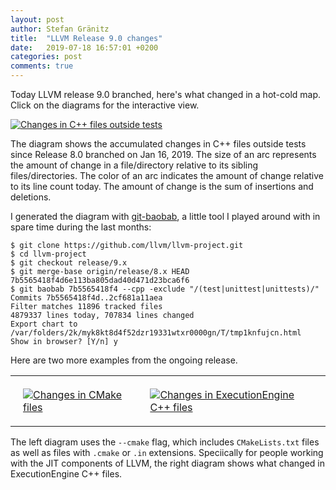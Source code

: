 ```yaml
---
layout: post
author: Stefan Gränitz
title:  "LLVM Release 9.0 changes"
date:   2019-07-18 16:57:01 +0200
categories: post
comments: true
---
```


Today LLVM release 9.0 branched, here's what changed in a hot-cold map. Click on the diagrams for the interactive view.

[![Changes in C++ files outside tests](https://weliveindetail.github.io/git-baobab/examples/llvm9-cpp-sources.png)](https://weliveindetail.github.io/git-baobab/examples/llvm9-cpp-sources.html)

The diagram shows the accumulated changes in C++ files outside tests since Release 8.0 branched on Jan 16, 2019. The size of an arc represents the amount of change in a file/directory relative to its sibling files/directories. The color of an arc indicates the amount of change relative to its line count today. The amount of change is the sum of insertions and deletions.

I generated the diagram with [git-baobab](https://github.com/weliveindetail/git-baobab), a little tool I played around with in spare time during the last months:
```
$ git clone https://github.com/llvm/llvm-project.git
$ cd llvm-project
$ git checkout release/9.x
$ git merge-base origin/release/8.x HEAD
7b5565418f4d6e113ba805dad40d471d23bca6f6
$ git baobab 7b5565418f4 --cpp -exclude "/(test|unittest|unittests)/"
Commits 7b5565418f4d..2cf681a11aea
Filter matches 11896 tracked files
4879337 lines today, 707834 lines changed
Export chart to /var/folders/2k/myk8kt8d4f52dzr19331wtxr0000gn/T/tmp1knfujcn.html
Show in browser? [Y/n] y
```

Here are two more examples from the ongoing release.

<table>
  <tr><td style="padding:20px;">
    <a href="https://weliveindetail.github.io/git-baobab/examples/llvm9-cmake.html">
      <img alt="Changes in CMake files" src="https://weliveindetail.github.io/git-baobab/examples/llvm9-cmake.png">
    </a>
  </td><td style="padding:20px;">
    <a href="https://weliveindetail.github.io/git-baobab/examples/llvm9-cpp-executionengine.html">
      <img alt="Changes in ExecutionEngine C++ files" src="https://weliveindetail.github.io/git-baobab/examples/llvm9-cpp-executionengine.png">
    </a>
  </td></tr>
</table>

The left diagram uses the `--cmake` flag, which includes `CMakeLists.txt` files as well as files with `.cmake` or `.in` extensions. Speciically for people working with the JIT components of LLVM, the right diagram shows what changed in ExecutionEngine C++ files.

